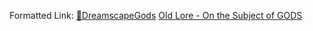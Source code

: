 Formatted Link: [🛐DreamscapeGods](🛐DreamscapeGods.md)
[Old Lore - On the Subject of GODS](OldLore/Old%20Lore%20-%20On%20the%20Subject%20of%20GODS.md)

